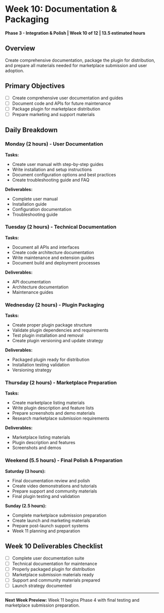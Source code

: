 # Week 10: Documentation & Packaging
**Phase 3 - Integration & Polish | Week 10 of 12 | 13.5 estimated hours**

## Overview
Create comprehensive documentation, package the plugin for distribution, and prepare all materials needed for marketplace submission and user adoption.

## Primary Objectives
- [ ] Create comprehensive user documentation and guides
- [ ] Document code and APIs for future maintenance
- [ ] Package plugin for marketplace distribution
- [ ] Prepare marketing and support materials

## Daily Breakdown

### Monday (2 hours) - User Documentation
**Tasks:**
- Create user manual with step-by-step guides
- Write installation and setup instructions
- Document configuration options and best practices
- Create troubleshooting guide and FAQ

**Deliverables:**
- Complete user manual
- Installation guide
- Configuration documentation
- Troubleshooting guide

### Tuesday (2 hours) - Technical Documentation
**Tasks:**
- Document all APIs and interfaces
- Create code architecture documentation
- Write maintenance and extension guides
- Document build and deployment processes

**Deliverables:**
- API documentation
- Architecture documentation
- Maintenance guides

### Wednesday (2 hours) - Plugin Packaging
**Tasks:**
- Create proper plugin package structure
- Validate plugin dependencies and requirements
- Test plugin installation and removal
- Create plugin versioning and update strategy

**Deliverables:**
- Packaged plugin ready for distribution
- Installation testing validation
- Versioning strategy

### Thursday (2 hours) - Marketplace Preparation
**Tasks:**
- Create marketplace listing materials
- Write plugin description and feature lists
- Prepare screenshots and demo materials
- Research marketplace submission requirements

**Deliverables:**
- Marketplace listing materials
- Plugin description and features
- Screenshots and demos

### Weekend (5.5 hours) - Final Polish & Preparation
**Saturday (3 hours):**
- Final documentation review and polish
- Create video demonstrations and tutorials
- Prepare support and community materials
- Final plugin testing and validation

**Sunday (2.5 hours):**
- Complete marketplace submission preparation
- Create launch and marketing materials
- Prepare post-launch support systems
- Week 11 planning and preparation

## Week 10 Deliverables Checklist
- [ ] Complete user documentation suite
- [ ] Technical documentation for maintenance
- [ ] Properly packaged plugin for distribution
- [ ] Marketplace submission materials ready
- [ ] Support and community materials prepared
- [ ] Launch strategy documented

---
**Next Week Preview:** Week 11 begins Phase 4 with final testing and marketplace submission preparation.
